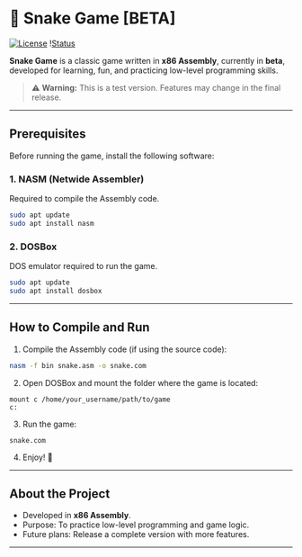 # 🐍 Snake Game \[BETA]

[![License](https://img.shields.io/badge/license-MIT-green)](LICENSE)
\![Status](https://img.shields.io/badge/status-Beta-yellow)

**Snake Game** is a classic game written in **x86 Assembly**, currently in **beta**, developed for learning, fun, and practicing low-level programming skills.

> ⚠️ **Warning:** This is a test version. Features may change in the final release.

---

## Prerequisites

Before running the game, install the following software:

### 1. NASM (Netwide Assembler)

Required to compile the Assembly code.

```bash
sudo apt update
sudo apt install nasm
```

### 2. DOSBox

DOS emulator required to run the game.

```bash
sudo apt update
sudo apt install dosbox
```

---

## How to Compile and Run

1. Compile the Assembly code (if using the source code):

```bash
nasm -f bin snake.asm -o snake.com
```

2. Open DOSBox and mount the folder where the game is located:

```dos
mount c /home/your_username/path/to/game
c:
```

3. Run the game:

```dos
snake.com
```

4. Enjoy! 🐍

---

## About the Project

* Developed in **x86 Assembly**.
* Purpose: To practice low-level programming and game logic.
* Future plans: Release a complete version with more features.

---
